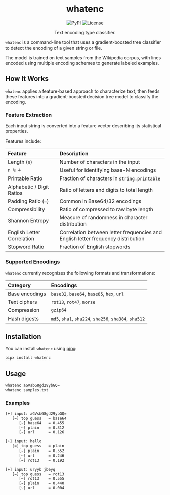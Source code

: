 <div align="center">

# whatenc

<a href="https://pypi.org/project/whatenc/"><img src="https://img.shields.io/pypi/v/whatenc.svg" alt="PyPI"></a>
<a href="https://opensource.org/licenses/MIT"><img src="https://img.shields.io/badge/license-MIT-blue.svg" alt="License"></a>

Text encoding type classifier.

</div>

`whatenc` is a command-line tool that uses a gradient-boosted tree classifier to detect the encoding of a given string or file.

The model is trained on text samples from the Wikipedia corpus, with lines encoded using multiple encoding schemes to generate labeled examples.

## How It Works

`whatenc` applies a feature-based approach to characterize text, then feeds these features into a gradient-boosted decision tree model to classify the encoding.

### Feature Extraction

Each input string is converted into a feature vector describing its statistical properties.

Features include:

| Feature | Description |
| :------ | :---------- |
| Length (`n`) | Number of characters in the input |
| `n % 4` | Useful for identifying base-N encodings |
| Printable Ratio | Fraction of characters in `string.printable` |
| Alphabetic / Digit Ratios | Ratio of letters and digits to total length |
| Padding Ratio (`=`) | Common in Base64/32 encodings |
| Compressibility | Ratio of compressed to raw byte length |
| Shannon Entropy | Measure of randomness in character distribution |
| English Letter Correlation | Correlation between letter frequencies and English letter frequency distribution |
| Stopword Ratio | Fraction of English stopwords | 

### Supported Encodings

`whatenc` currently recognizes the following formats and transformations:

| Category | Encodings |
| :------- | :-------- |
| Base encodings | `base32`, `base64`, `base85`, `hex`, `url` |
| Text ciphers | `rot13`, `rot47`, `morse` |
| Compression | `gzip64` |
| Hash digests | `md5`, `sha1`, `sha224`, `sha256`, `sha384`, `sha512` |

## Installation

You can install `whatenc` using [pipx](https://pypa.github.io/pipx):

```bash
pipx install whatenc
```

## Usage

```bash
whatenc aGVsbG8gd29ybGQ=
whatenc samples.txt
```

### Examples

```bash
[+] input: aGVsbG8gd29ybGQ=
   [=] top guess   = base64
      [~] base64   = 0.455
      [~] plain    = 0.312
      [~] url      = 0.126

[+] input: hello
   [=] top guess   = plain
      [~] plain    = 0.552
      [~] url      = 0.246
      [~] rot13    = 0.192

[+] input: uryyb jbeyq
   [=] top guess   = rot13
      [~] rot13    = 0.555
      [~] plain    = 0.440
      [~] url      = 0.004
```
